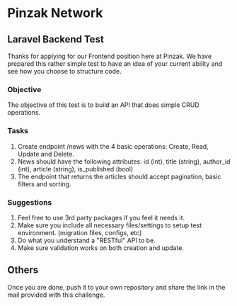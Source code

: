 # Pinzak Network

## Laravel Backend Test
Thanks for applying for our Frontend position here at Pinzak. We have prepared this rather simple test to have an idea of your current ability and see how you choose to structure code.

### Objective
The objective of this test is to build an API that does simple CRUD operations.

### Tasks
1. Create endpoint /news with the 4 basic operations: Create, Read, Update and Delete.
2. News should have the following attributes: id (int), title (string), author_id (int), article (string), is_published (bool)
3. The endpoint that returns the articles should accept pagination, basic filters and sorting.

### Suggestions
1. Feel free to use 3rd party packages if you feel it needs it.
2. Make sure you include all necessary files/settings to setup test environment. (migration files, configs, etc)
3. Do what you understand a "RESTful" API to be.
4. Make sure validation works on both creation and update.

## Others
Once you are done, push it to your own repository and share the link in the mail provided with this challenge.
